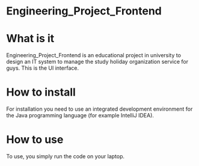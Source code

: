 # Engineering_Project_Frontend

# What is it
Engineering_Project_Frontend is an educational project in university
to design an IT system to manage the study holiday organization service
for guys. This is the UI interface.

# How to install
For installation you need to use an integrated development environment for the Java 
programming language (for example IntelliJ IDEA).

# How to use
To use, you simply run the code on your laptop.
